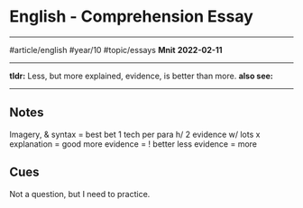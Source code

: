 # English - Comprehension Essay
---
#article/english #year/10 #topic/essays
**Mnit**
**2022-02-11**

---
**tldr:** Less, but more explained, evidence, is better than more.
**also see:**

---
## Notes
Imagery, & syntax = best bet
1 tech per para h/ 2 evidence w/ lots x explanation = good
more evidence = ! better
less evidence = more

## Cues
Not a question, but I need to practice.